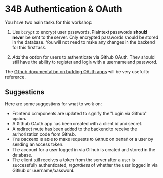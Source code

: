 # 34B Authentication & OAuth

You have two main tasks for this workshop:

1. Use `bcrypt` to encrypt user passwords. Plaintext passwords **should never** be sent to the server. Only encrypted passwords should be stored in the database. You will not need to make any changes in the backend for this first task.

2. _Add_ the option for users to authenticate via Github OAuth. They should still have the ability to register and login with a username and password.

The [Github documentation on building OAuth apps](https://docs.github.com/en/apps/oauth-apps/building-oauth-apps/differences-between-github-apps-and-oauth-apps) will be very useful to reference.

## Suggestions

Here are some suggestions for what to work on:

- Frontend components are updated to signify the "Login via Github" option.
- A Github OAuth app has been created with a client id and secret.
- A redirect route has been added to the backend to receive the authorization code from Github.
- The backend is able to make requests to Github on behalf of a user by sending an access token.
- The account for a user logged in via Github is created and stored in the database.
- The client still receives a token from the server after a user is successfully authenticated, _regardless_ of whether the user logged in via Github or username/password.
